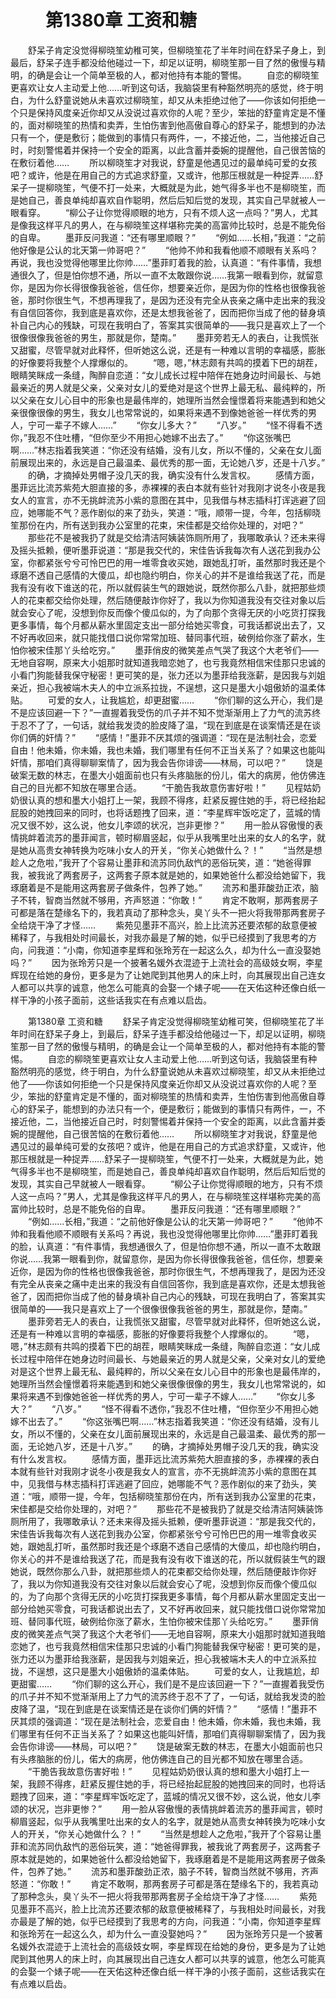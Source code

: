 # 　　第1380章 工资和糖
　　舒呆子肯定没觉得柳晓笙幼稚可笑，但柳晓笙花了半年时间在舒呆子身上，到最后，舒呆子连手都没给他碰过一下，却足以证明，柳晓笙那一目了然的傲慢与精明，的确是会让一个简单至极的人，都对他持有本能的警惕。
　　自恋的柳晓笙更喜欢让女人主动爱上他……听到这句话，我脑袋里有种豁然明亮的感觉，终于明白，为什么舒童说她从未喜欢过柳晓笙，却又从未拒绝过他了——你该如何拒绝一个只是保持风度亲近你却又从没说过喜欢你的人呢？至少，笨拙的舒童肯定是不懂的，面对柳晓笙的热情和卖弄，生怕伤害到他高傲自尊心的舒呆子，能想到的办法只有一个，便是敷衍；能做到的事情只有两件，一，不接近他，二，当他接近自己时，时刻警惕着并保持一个安全的距离，以此含蓄并委婉的提醒他，自己很苦恼的在敷衍着他……
　　所以柳晓笙才对我说，舒童是他遇见过的最单纯可爱的女孩吧？或许，他是在用自己的方式追求舒童，又或许，他那压根就是一种捉弄……舒呆子一提柳晓笙，气便不打一处来，大概就是为此，她气得多半也不是柳晓笙，而是她自己，善良单纯却喜欢自作聪明，然后后知后觉的发现，其实自己早就被人一眼看穿。
　　“柳公子让你觉得顺眼的地方，只有不烦人这一点吗？”男人，尤其是像我这样平凡的男人，在与柳晓笙这样堪称完美的高富帅比较时，总是不能免俗的自卑。
　　墨菲反问我道：“还有哪里顺眼？”
　　“例如……长相，”我道：“之前他好像是公认的北天第一帅哥吧？”
　　“他帅不帅和我看他顺不顺眼有关系吗？再说，我也没觉得他哪里比你帅……”墨菲盯着我的脸，认真道：“有件事情，我想通很久了，但是怕你想不通，所以一直不太敢跟你说……我第一眼看到你，就留意你，是因为你长得很像我爸爸，信任你，想要亲近你，是因为你的性格也很像我爸爸，那时你很生气，不想再理我了，是因为还没有完全从丧亲之痛中走出来的我没有自信回答你，我到底是喜欢你，还是太想我爸爸了，因而把你当成了他的替身填补自己内心的残缺，可现在我明白了，答案其实很简单的——我只是喜欢上了一个很像很像我爸爸的男生，那就是你，楚南。”
　　墨菲旁若无人的表白，让我慌张又甜蜜，尽管早就对此释怀，但听她这么说，还是有一种难以言明的幸福感，膨胀的好像要将我整个人撑爆似的。
　　“嗯，嗯，”林志颇有共鸣的摸着下巴的胡茬，眼睛笑眯成一条缝，陶醉自恋道：“女儿成长过程中陪伴在她身边时间最长、与她最亲近的男人就是父亲，父亲对女儿的爱绝对是这个世界上最无私、最纯粹的，所以父亲在女儿心目中的形象也是最伟岸的，她理所当然会憧憬着将来能遇到和她父亲很像很像的男生，我女儿也常常说的，如果将来遇不到像她爸爸一样优秀的男人，宁可一辈子不嫁人……”
　　“你女儿多大？”
　　“八岁。”
　　“怪不得看不透你，”我忍不住吐槽，“但你至少不用担心她嫁不出去了。”
　　“你这张嘴巴啊……”林志指着我笑道：“你还没有结婚，没有儿女，所以不懂的，父亲在女儿面前展现出来的，永远是自己最温柔、最优秀的那一面，无论她八岁，还是十八岁。”
　　的确，才摘掉处男帽子没几天的我，确实没有什么发言权。
　　感情方面，墨菲远比流苏紫苑大胆直接的多，赤裸裸的表白本就有些针对我刚才说冬小夜是我女人的宣言，亦不无挑衅流苏小紫的意图在其中，见我借与林志插科打诨逃避了回应，她哪能不气？恶作剧似的来了劲头，笑道：“哦，顺带一提，今年，包括柳晓笙那份在内，所有送到我办公室里的花束，宋佳都是交给你处理的，对吧？”
　　那些花不是被我扔了就是交给清洁阿姨装饰厕所用了，我哪敢承认？还未来得及摇头抵赖，便听墨菲说道：“那是我交代的，宋佳告诉我每次有人送花到我办公室，你都紧张兮兮可怜巴巴的用一堆零食收买她，跟她乱打听，虽然那时我还是个琢磨不透自己感情的大傻瓜，却也隐约明白，你关心的并不是谁给我送了花，而是我有没有收下谁送的花，所以就假装生气的跟她说，既然你那么八卦，就把那些烦人的花束都交给你处理，然后随便敲诈你好了，我以为你知道我没有交往对象以后就会安心了呢，没想到你反而像个傻瓜似的，为了向那个贪得无厌的小吃货打探我更多事情，每个月都从薪水里固定支出一部分给她买零食，可我话都说出去了，又不好再收回来，就只能找借口说你常常加班、替同事代班，破例给你涨了薪水，生怕你被宋佳那丫头给吃穷。”
　　墨菲俏皮的微笑差点气哭了我这个大老爷们——无地自容啊，原来大小姐那时就知道我暗恋她了，也亏我竟然相信宋佳那只忠诚的小看门狗能替我保守秘密！更可笑的是，张力还以为墨菲给我涨薪，是因我与刘姐亲近，担心我被端木夫人的中立派系拉拢，不逞想，这只是墨大小姐傲娇的温柔体贴。
　　可爱的女人，让我尴尬，却更甜蜜……
　　“你们聊的这么开心，我们是不是应该回避一下？”一直握着我受伤的爪子并不知不觉渐渐用上了力气的流苏终于忍不了了，一句话，就给我发烫的脸皮降了温，“现在到底是在谈案情还是在谈你们俩的奸情？”
　　“感情！”墨菲不厌其烦的强调道：“现在是法制社会，恋爱自由！他未婚，你未婚，我也未婚，我们哪里有任何不正当关系了？如果这也能叫奸情，那咱们真得聊聊案情了，因为我会告你诽谤——林局，可以吧？”
　　饶是破案无数的林志，在墨大小姐面前也只有头疼脑胀的份儿，偌大的病房，他仿佛连自己的目光都不知放在哪里合适。
　　“干脆告我故意伤害好啦！”
　　见程姑奶奶很认真的想和墨大小姐打上一架，我顾不得疼，赶紧反握住她的手，将已经抬起屁股的她拽回来的同时，也将话题拽了回来，道：“李星辉牢饭吃定了，蓝城的情况又很不妙，这么说，他女儿李颂的状况，岂非更惨？”
　　用一脸从容傲慢的表情挑衅着流苏的墨菲闻言，顿时柳眉竖起，似乎从我嘴里吐出来的女人的名字，就是她从高贵女神转换为吃味小女人的开关，“你关心她做什么？！”
　　“当然是想趁人之危啦，”我开了个容易让墨菲和流苏同仇敌忾的恶俗玩笑，道：“她爸得罪我，被我讹了两套房子，这两套子原本就是她的，如果她爸什么都没给她留下，我琢磨着是不是能用这两套房子做条件，包养了她。”
　　流苏和墨菲酸劲正浓，脑子不转，智商当然就不够用，齐声怒道：“你敢！”
　　肯定不敢啊，那两套房子可都是落在楚缘名下的，我若真动了那种念头，臭丫头不一把火将我带那两套房子全给烧干净了才怪……
　　紫苑见墨菲不高兴，脸上比流苏还要浓郁的敌意便被稀释了，与我相处时间最长，对我亦最是了解的她，似乎已经摸到了我思考的方向，问我道：“小南，你知道李星辉和张玲芳在一起这么久，却为什么一直没娶她吗？”
　　因为张玲芳只是一个披著名媛外衣混迹于上流社会的高级妓女啊，李星辉现在给她的身份，更多是为了让她爬到其他男人的床上时，向其展现出自己连女人都可以共享的诚意，他怎么可能真的会娶一个婊子呢——在天佑这种还像白纸一样干净的小孩子面前，这些话我实在有点难以启齿。

　　第1380章 工资和糖
　　舒呆子肯定没觉得柳晓笙幼稚可笑，但柳晓笙花了半年时间在舒呆子身上，到最后，舒呆子连手都没给他碰过一下，却足以证明，柳晓笙那一目了然的傲慢与精明，的确是会让一个简单至极的人，都对他持有本能的警惕。
　　自恋的柳晓笙更喜欢让女人主动爱上他……听到这句话，我脑袋里有种豁然明亮的感觉，终于明白，为什么舒童说她从未喜欢过柳晓笙，却又从未拒绝过他了——你该如何拒绝一个只是保持风度亲近你却又从没说过喜欢你的人呢？至少，笨拙的舒童肯定是不懂的，面对柳晓笙的热情和卖弄，生怕伤害到他高傲自尊心的舒呆子，能想到的办法只有一个，便是敷衍；能做到的事情只有两件，一，不接近他，二，当他接近自己时，时刻警惕着并保持一个安全的距离，以此含蓄并委婉的提醒他，自己很苦恼的在敷衍着他……
　　所以柳晓笙才对我说，舒童是他遇见过的最单纯可爱的女孩吧？或许，他是在用自己的方式追求舒童，又或许，他那压根就是一种捉弄……舒呆子一提柳晓笙，气便不打一处来，大概就是为此，她气得多半也不是柳晓笙，而是她自己，善良单纯却喜欢自作聪明，然后后知后觉的发现，其实自己早就被人一眼看穿。
　　“柳公子让你觉得顺眼的地方，只有不烦人这一点吗？”男人，尤其是像我这样平凡的男人，在与柳晓笙这样堪称完美的高富帅比较时，总是不能免俗的自卑。
　　墨菲反问我道：“还有哪里顺眼？”
　　“例如……长相，”我道：“之前他好像是公认的北天第一帅哥吧？”
　　“他帅不帅和我看他顺不顺眼有关系吗？再说，我也没觉得他哪里比你帅……”墨菲盯着我的脸，认真道：“有件事情，我想通很久了，但是怕你想不通，所以一直不太敢跟你说……我第一眼看到你，就留意你，是因为你长得很像我爸爸，信任你，想要亲近你，是因为你的性格也很像我爸爸，那时你很生气，不想再理我了，是因为还没有完全从丧亲之痛中走出来的我没有自信回答你，我到底是喜欢你，还是太想我爸爸了，因而把你当成了他的替身填补自己内心的残缺，可现在我明白了，答案其实很简单的——我只是喜欢上了一个很像很像我爸爸的男生，那就是你，楚南。”
　　墨菲旁若无人的表白，让我慌张又甜蜜，尽管早就对此释怀，但听她这么说，还是有一种难以言明的幸福感，膨胀的好像要将我整个人撑爆似的。
　　“嗯，嗯，”林志颇有共鸣的摸着下巴的胡茬，眼睛笑眯成一条缝，陶醉自恋道：“女儿成长过程中陪伴在她身边时间最长、与她最亲近的男人就是父亲，父亲对女儿的爱绝对是这个世界上最无私、最纯粹的，所以父亲在女儿心目中的形象也是最伟岸的，她理所当然会憧憬着将来能遇到和她父亲很像很像的男生，我女儿也常常说的，如果将来遇不到像她爸爸一样优秀的男人，宁可一辈子不嫁人……”
　　“你女儿多大？”
　　“八岁。”
　　“怪不得看不透你，”我忍不住吐槽，“但你至少不用担心她嫁不出去了。”
　　“你这张嘴巴啊……”林志指着我笑道：“你还没有结婚，没有儿女，所以不懂的，父亲在女儿面前展现出来的，永远是自己最温柔、最优秀的那一面，无论她八岁，还是十八岁。”
　　的确，才摘掉处男帽子没几天的我，确实没有什么发言权。
　　感情方面，墨菲远比流苏紫苑大胆直接的多，赤裸裸的表白本就有些针对我刚才说冬小夜是我女人的宣言，亦不无挑衅流苏小紫的意图在其中，见我借与林志插科打诨逃避了回应，她哪能不气？恶作剧似的来了劲头，笑道：“哦，顺带一提，今年，包括柳晓笙那份在内，所有送到我办公室里的花束，宋佳都是交给你处理的，对吧？”
　　那些花不是被我扔了就是交给清洁阿姨装饰厕所用了，我哪敢承认？还未来得及摇头抵赖，便听墨菲说道：“那是我交代的，宋佳告诉我每次有人送花到我办公室，你都紧张兮兮可怜巴巴的用一堆零食收买她，跟她乱打听，虽然那时我还是个琢磨不透自己感情的大傻瓜，却也隐约明白，你关心的并不是谁给我送了花，而是我有没有收下谁送的花，所以就假装生气的跟她说，既然你那么八卦，就把那些烦人的花束都交给你处理，然后随便敲诈你好了，我以为你知道我没有交往对象以后就会安心了呢，没想到你反而像个傻瓜似的，为了向那个贪得无厌的小吃货打探我更多事情，每个月都从薪水里固定支出一部分给她买零食，可我话都说出去了，又不好再收回来，就只能找借口说你常常加班、替同事代班，破例给你涨了薪水，生怕你被宋佳那丫头给吃穷。”
　　墨菲俏皮的微笑差点气哭了我这个大老爷们——无地自容啊，原来大小姐那时就知道我暗恋她了，也亏我竟然相信宋佳那只忠诚的小看门狗能替我保守秘密！更可笑的是，张力还以为墨菲给我涨薪，是因我与刘姐亲近，担心我被端木夫人的中立派系拉拢，不逞想，这只是墨大小姐傲娇的温柔体贴。
　　可爱的女人，让我尴尬，却更甜蜜……
　　“你们聊的这么开心，我们是不是应该回避一下？”一直握着我受伤的爪子并不知不觉渐渐用上了力气的流苏终于忍不了了，一句话，就给我发烫的脸皮降了温，“现在到底是在谈案情还是在谈你们俩的奸情？”
　　“感情！”墨菲不厌其烦的强调道：“现在是法制社会，恋爱自由！他未婚，你未婚，我也未婚，我们哪里有任何不正当关系了？如果这也能叫奸情，那咱们真得聊聊案情了，因为我会告你诽谤——林局，可以吧？”
　　饶是破案无数的林志，在墨大小姐面前也只有头疼脑胀的份儿，偌大的病房，他仿佛连自己的目光都不知放在哪里合适。
　　“干脆告我故意伤害好啦！”
　　见程姑奶奶很认真的想和墨大小姐打上一架，我顾不得疼，赶紧反握住她的手，将已经抬起屁股的她拽回来的同时，也将话题拽了回来，道：“李星辉牢饭吃定了，蓝城的情况又很不妙，这么说，他女儿李颂的状况，岂非更惨？”
　　用一脸从容傲慢的表情挑衅着流苏的墨菲闻言，顿时柳眉竖起，似乎从我嘴里吐出来的女人的名字，就是她从高贵女神转换为吃味小女人的开关，“你关心她做什么？！”
　　“当然是想趁人之危啦，”我开了个容易让墨菲和流苏同仇敌忾的恶俗玩笑，道：“她爸得罪我，被我讹了两套房子，这两套子原本就是她的，如果她爸什么都没给她留下，我琢磨着是不是能用这两套房子做条件，包养了她。”
　　流苏和墨菲酸劲正浓，脑子不转，智商当然就不够用，齐声怒道：“你敢！”
　　肯定不敢啊，那两套房子可都是落在楚缘名下的，我若真动了那种念头，臭丫头不一把火将我带那两套房子全给烧干净了才怪……
　　紫苑见墨菲不高兴，脸上比流苏还要浓郁的敌意便被稀释了，与我相处时间最长，对我亦最是了解的她，似乎已经摸到了我思考的方向，问我道：“小南，你知道李星辉和张玲芳在一起这么久，却为什么一直没娶她吗？”
　　因为张玲芳只是一个披著名媛外衣混迹于上流社会的高级妓女啊，李星辉现在给她的身份，更多是为了让她爬到其他男人的床上时，向其展现出自己连女人都可以共享的诚意，他怎么可能真的会娶一个婊子呢——在天佑这种还像白纸一样干净的小孩子面前，这些话我实在有点难以启齿。
